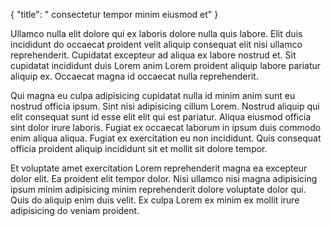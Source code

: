 {
  "title": " consectetur tempor minim eiusmod et"
}

Ullamco nulla elit dolore qui ex laboris dolore nulla quis labore. Elit duis incididunt do occaecat proident velit aliquip consequat elit nisi ullamco reprehenderit. Cupidatat excepteur ad aliqua ex labore nostrud et. Sit cupidatat incididunt duis Lorem anim Lorem proident aliquip labore pariatur aliquip ex. Occaecat magna id occaecat nulla reprehenderit.

Qui magna eu culpa adipisicing cupidatat nulla id minim anim sunt eu nostrud officia ipsum. Sint nisi adipisicing cillum Lorem. Nostrud aliquip qui elit consequat sunt id esse elit elit qui est pariatur. Aliqua eiusmod officia sint dolor irure laboris. Fugiat ex occaecat laborum in ipsum duis commodo enim aliqua aliqua. Fugiat ex exercitation eu non incididunt. Quis consequat officia proident aliquip incididunt sit et mollit sit dolore tempor.

Et voluptate amet exercitation Lorem reprehenderit magna ea excepteur dolor elit. Ea proident elit tempor dolor. Nisi ullamco nisi magna adipisicing ipsum minim adipisicing minim reprehenderit dolore voluptate dolor qui. Quis do aliquip enim duis velit. Ex culpa Lorem ex minim ex mollit irure adipisicing do veniam proident.